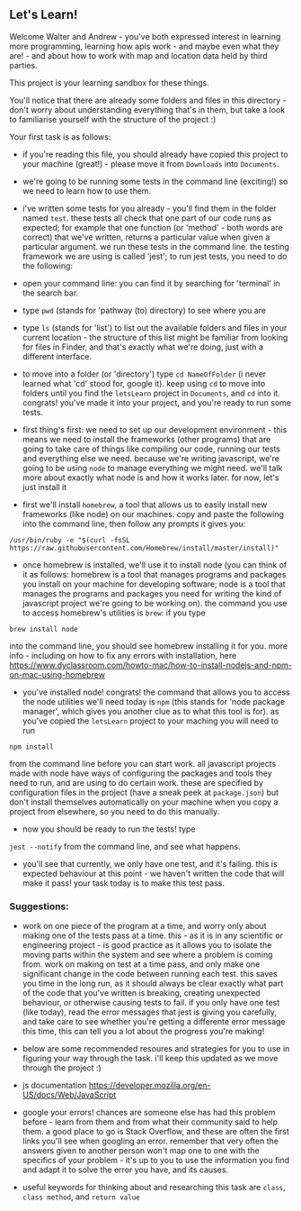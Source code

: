 ## Let's Learn!

Welcome Walter and Andrew - you've both expressed interest in learning more programming, learning how apis work - and maybe even what they are! - and about how to work with map and location data held by third parties.

This project is your learning sandbox for these things.

You'll notice that there are already some folders and files in this directory - don't worry about understanding everything that's in them, but take a look to familiarise yourself with the structure of the project :)

Your first task is as follows:

- if you're reading this file, you should already have copied this project to your machine (great!) - please move it from `Downloads` into `Documents`.

- we're going to be running some tests in the command line (exciting!) so we need to learn how to use them.

- i've written some tests for you already - you'll find them in the folder named `test`. these tests all check that one part of our code runs as expected; for example that one function (or 'method' - both words are correct) that we've written, returns a particular value when given a particular argument. we run these tests in the command line. the testing framework we are using is called 'jest'; to run jest tests, you need to do the following:

* open your command line: you can find it by searching for 'terminal' in the search bar.

* type `pwd` (stands for 'pathway (to) directory) to see where you are

* type `ls` (stands for 'list') to list out the available folders and files in your current location - the structure of this list might be familiar from looking for files in Finder, and that's exactly what we're doing, just with a different interface.

* to move into a folder (or 'directory') type `cd NameOfFolder` (i never learned what 'cd' stood for, google it). keep using `cd` to move into folders until you find the `letsLearn` project in `Documents`, and `cd` into it. congrats! you've made it into your project, and you're ready to run some tests.

* first thing's first: we need to set up our development environment - this means we need to install the frameworks (other programs) that are going to take care of things like compiling our code, running our tests and everything else we need. because we're writing javascript, we're going to be using `node` to manage everything we might need. we'll talk more about exactly what node is and how it works later. for now, let's just install it

* first we'll install `homebrew`, a tool that allows us to easily install new frameworks (like node) on our machines. copy and paste the following into the command line, then follow any prompts it gives you:

`/usr/bin/ruby -e "$(curl -fsSL https://raw.githubusercontent.com/Homebrew/install/master/install)"`

- once homebrew is installed, we'll use it to install node (you can think of it as follows: homebrew is a tool that manages programs and packages you install on your machine for developing software; node is a tool that manages the programs and packages you need for writing the kind of javascript project we're going to be working on). the command you use to access homebrew's utilities is `brew`: if you type

`brew install node`

into the command line, you should see homebrew installing it for you. more info - including on how to fix any errors with installation, here <https://www.dyclassroom.com/howto-mac/how-to-install-nodejs-and-npm-on-mac-using-homebrew>

- you've installed node! congrats! the command that allows you to access the node utilities we'll need today is `npm` (this stands for 'node package manager', which gives you another clue as to what this tool is for). as you've copied the `letsLearn` project to your maching you will need to run

`npm install`

from the command line before you can start work. all javascript projects made with node have ways of configuring the packages and tools they need to run, and are using to do certain work. these are specified by configuration files in the project (have a sneak peek at `package.json`) but don't install themselves automatically on your machine when you copy a project from elsewhere, so you need to do this manually.

- now you should be ready to run the tests! type

`jest --notify` from the command line, and see what happens.

- you'll see that currently, we only have one test, and it's failing. this is expected behaviour at this point - we haven't written the code that will make it pass! your task today is to make this test pass.

### Suggestions:

- work on one piece of the program at a time, and worry only about making one of the tests pass at a time. this - as it is in any scientific or engineering project - is good practice as it allows you to isolate the moving parts within the system and see where a problem is coming from. work on making on test at a time pass, and only make one significant change in the code between running each test. this saves you time in the long run, as it should always be clear exactly what part of the code that you've written is breaking, creating unexpected behaviour, or otherwise causing tests to fail. if you only have one test (like today), read the error messages that jest is giving you carefully, and take care to see whether you're getting a differente error message this time, this can tell you a lot about the progress you're making!

- below are some recommended resoures and strategies for you to use in figuring your way through the task. i'll keep this updated as we move through the project :)

* js documentation <https://developer.mozilla.org/en-US/docs/Web/JavaScript>

* google your errors! chances are someone else has had this problem before - learn from them and from what their community said to help them. a good place to go is Stack Overflow, and these are often the first links you'll see when googling an error. remember that very often the answers given to another person won't map one to one with the specifics of your problem - it's up to you to use the information you find and adapt it to solve the error you have, and its causes.

* useful keywords for thinking about and researching this task are `class`, `class method`, and `return value`
